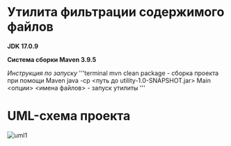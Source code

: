 # Утилита фильтрации содержимого файлов
**JDK 17.0.9**

**Система сборки Maven 3.9.5**

*Инструкция по запуску*
'''terminal
mvn clean package - сборка проекта при помощи Maven
java -cp <путь до utility-1.0-SNAPSHOT.jar> Main <опции> <имена файлов> - запуск утилиты
'''

# UML-схема проекта
![uml1](https://github.com/user-attachments/assets/679efc69-9475-4052-a805-ec1d578c719e)
